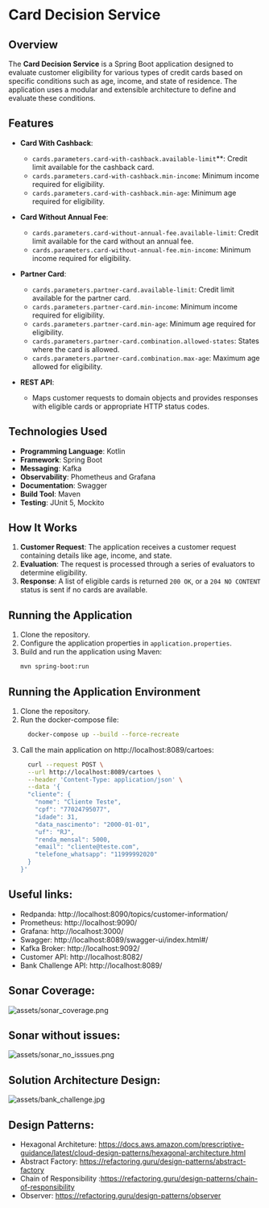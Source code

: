 # Card Decision Service

## Overview
The **Card Decision Service** is a Spring Boot application designed to evaluate customer eligibility for various types
of credit cards based on specific conditions such as age, income, and state of residence.
The application uses a modular and extensible architecture to define and evaluate these conditions.

## Features
- **Card With Cashback**:
  - `cards.parameters.card-with-cashback.available-limit`**: Credit limit available for the cashback card.
  - `cards.parameters.card-with-cashback.min-income`: Minimum income required for eligibility.
  - `cards.parameters.card-with-cashback.min-age`: Minimum age required for eligibility.

- **Card Without Annual Fee**:
  - `cards.parameters.card-without-annual-fee.available-limit`: Credit limit available for the card without an annual fee.
  - `cards.parameters.card-without-annual-fee.min-income`: Minimum income required for eligibility.

- **Partner Card**:
  - `cards.parameters.partner-card.available-limit`: Credit limit available for the partner card.
  - `cards.parameters.partner-card.min-income`: Minimum income required for eligibility.
  - `cards.parameters.partner-card.min-age`: Minimum age required for eligibility.
  - `cards.parameters.partner-card.combination.allowed-states`: States where the card is allowed.
  - `cards.parameters.partner-card.combination.max-age`: Maximum age allowed for eligibility.

- **REST API**:
  - Maps customer requests to domain objects and provides responses with eligible cards or appropriate HTTP status codes.

## Technologies Used
- **Programming Language**: Kotlin
- **Framework**: Spring Boot
- **Messaging**: Kafka
- **Observability**: Phometheus and Grafana
- **Documentation**: Swagger
- **Build Tool**: Maven
- **Testing**: JUnit 5, Mockito

## How It Works
1. **Customer Request**: The application receives a customer request containing details like age, income, and state.
2. **Evaluation**: The request is processed through a series of evaluators to determine eligibility.
3. **Response**: A list of eligible cards is returned `200 OK`, or a `204 NO CONTENT` status is sent if no cards are available.

## Running the Application
1. Clone the repository.
2. Configure the application properties in `application.properties`.
3. Build and run the application using Maven:
   ```bash
   mvn spring-boot:run
    ```

## Running the Application Environment
1. Clone the repository.
2. Run the docker-compose file:
    ```bash
      docker-compose up --build --force-recreate
    ```
3. Call the main application on http://localhost:8089/cartoes:
    ```bash
      curl --request POST \
      --url http://localhost:8089/cartoes \
      --header 'Content-Type: application/json' \
      --data '{
      "cliente": {
        "nome": "Cliente Teste",
        "cpf": "77024795077",
        "idade": 31,
        "data_nascimento": "2000-01-01",
        "uf": "RJ",
        "renda_mensal": 5000,
        "email": "cliente@teste.com",
        "telefone_whatsapp": "11999992020"
      }
    }'
    ```

## Useful links:

- Redpanda: http://localhost:8090/topics/customer-information/
- Prometheus: http://localhost:9090/
- Grafana: http://localhost:3000/
- Swagger: http://localhost:8089/swagger-ui/index.html#/
- Kafka Broker: http://localhost:9092/
- Customer API: http://localhost:8082/
- Bank Challenge API: http://localhost:8089/

## Sonar Coverage:

![assets/sonar_coverage.png](assets/sonar_coverage.png)

## Sonar without issues:
![assets/sonar_no_isssues.png](assets/sonar_no_issues.png)

## Solution Architecture Design:
![assets/bank_challenge.jpg](assets/bank_challenge.jpg)

## Design Patterns:
- Hexagonal Architeture: https://docs.aws.amazon.com/prescriptive-guidance/latest/cloud-design-patterns/hexagonal-architecture.html
- Abstract Factory: https://refactoring.guru/design-patterns/abstract-factory
- Chain of Responsibility :https://refactoring.guru/design-patterns/chain-of-responsibility
- Observer: https://refactoring.guru/design-patterns/observer